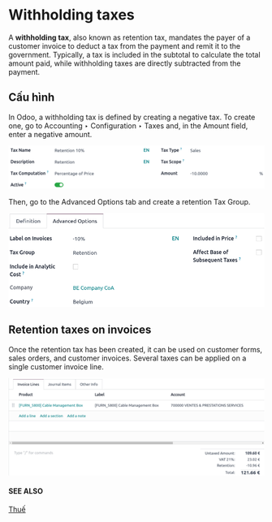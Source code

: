 # Withholding taxes

A **withholding tax**, also known as retention tax, mandates the payer of a customer invoice to
deduct a tax from the payment and remit it to the government. Typically, a tax is included in the
subtotal to calculate the total amount paid, while withholding taxes are directly subtracted from
the payment.

## Cấu hình

In Odoo, a withholding tax is defined by creating a negative tax. To create one, go
to Accounting ‣ Configuration ‣ Taxes and, in the Amount field,
enter a negative amount.

![negative tax amount in field](../../../../.gitbook/assets/negative-amount.png)

Then, go to the Advanced Options tab and create a retention Tax Group.

![tax group for retention tax.](../../../../.gitbook/assets/tax-group.png)

## Retention taxes on invoices

Once the retention tax has been created, it can be used on customer forms, sales orders, and
customer invoices.
Several taxes can be applied on a single customer invoice line.

![invoice lines with taxes](../../../../.gitbook/assets/invoice-tax.png)

#### SEE ALSO
[Thuế](../taxes.md)

